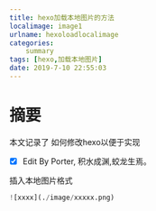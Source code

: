 ```yaml
---
title: hexo加载本地图片的方法
localimage: image1
urlname: hexoloadlocalimage
categories:     
    summary    
tags: [hexo,加载本地图片]
date: 2019-7-10 22:55:03
---
```


# 摘要

本文记录了 如何修改hexo以便于实现

- [x] Edit By Porter, 积水成渊,蛟龙生焉。

<!-- more -->

插入本地图片格式

```python
![xxxx](./image/xxxxx.png)
```
